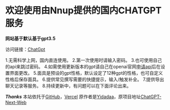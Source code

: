 # 欢迎使用由Nnup提供的国内CHATGPT服务

**网站基于默认基于gpt3.5**

访问链接：[ChatGpt](https://chat.nnup.fun/)

1.无需科学上网，国内直连使用。
2.第一次使用时请输入密码。
3.也可使用自己的api来跳过密码。
4.如需使用更新版本的gpt请自己在openai官网[申请api](https://platform.openai.com/account/api-keys)后在设置界面更改。
5.面具是预设的gpt性格，默认设定了12种gpt的性格，也可自定义性格后保存面具。
6.提供常见撰写需要的快捷提示，输入/触发补全。
7.提供导出聊天记录等服务。
8.持续更新中，有问题可以在下面评论出来。

___Thanks___
本站依托于[GitHub](https://github.com/Nnup-wang/gpt-web)，[Vercel](https://vercel.com/nnup)
原作者是[Yidadaa](https://github.com/Yidadaa)，原项目地址[ChatGPT-Next-Web](https://github.com/Yidadaa/ChatGPT-Next-Web)
